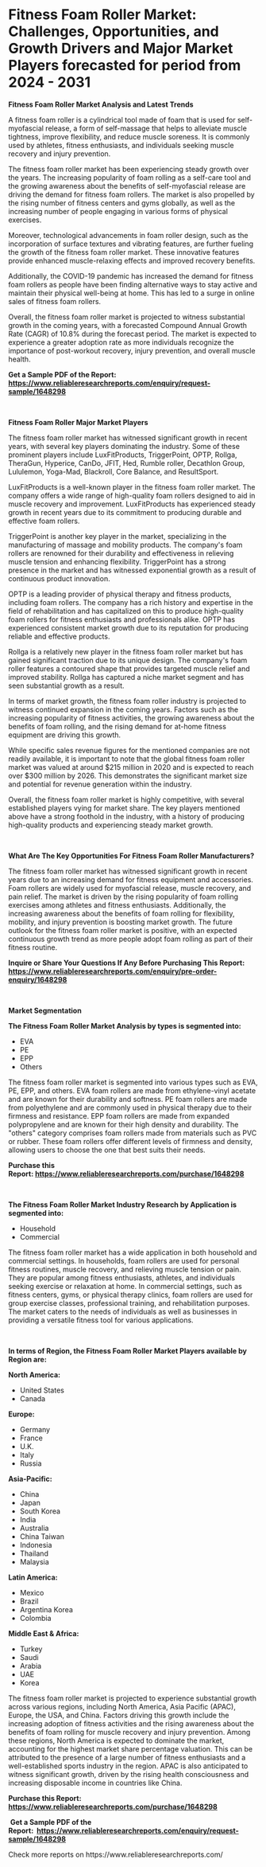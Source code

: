 <p><h1>Fitness Foam Roller Market: Challenges, Opportunities, and Growth Drivers and Major Market Players forecasted for period from 2024 - 2031</h1></p><p><strong>Fitness Foam Roller Market Analysis and Latest Trends</strong></p>
<p><p>A fitness foam roller is a cylindrical tool made of foam that is used for self-myofascial release, a form of self-massage that helps to alleviate muscle tightness, improve flexibility, and reduce muscle soreness. It is commonly used by athletes, fitness enthusiasts, and individuals seeking muscle recovery and injury prevention.</p><p>The fitness foam roller market has been experiencing steady growth over the years. The increasing popularity of foam rolling as a self-care tool and the growing awareness about the benefits of self-myofascial release are driving the demand for fitness foam rollers. The market is also propelled by the rising number of fitness centers and gyms globally, as well as the increasing number of people engaging in various forms of physical exercises.</p><p>Moreover, technological advancements in foam roller design, such as the incorporation of surface textures and vibrating features, are further fueling the growth of the fitness foam roller market. These innovative features provide enhanced muscle-relaxing effects and improved recovery benefits.</p><p>Additionally, the COVID-19 pandemic has increased the demand for fitness foam rollers as people have been finding alternative ways to stay active and maintain their physical well-being at home. This has led to a surge in online sales of fitness foam rollers.</p><p>Overall, the fitness foam roller market is projected to witness substantial growth in the coming years, with a forecasted Compound Annual Growth Rate (CAGR) of 10.8% during the forecast period. The market is expected to experience a greater adoption rate as more individuals recognize the importance of post-workout recovery, injury prevention, and overall muscle health.</p></p>
<p><strong>Get a Sample PDF of the Report:&nbsp; <a href="https://www.reliableresearchreports.com/enquiry/request-sample/1648298">https://www.reliableresearchreports.com/enquiry/request-sample/1648298</a></strong></p>
<p>&nbsp;</p>
<p><strong>Fitness Foam Roller Major Market Players</strong></p>
<p><p>The fitness foam roller market has witnessed significant growth in recent years, with several key players dominating the industry. Some of these prominent players include LuxFitProducts, TriggerPoint, OPTP, Rollga, TheraGun, Hyperice, CanDo, JFIT, Hed, Rumble roller, Decathlon Group, Lululemon, Yoga-Mad, Blackroll, Core Balance, and ResultSport. </p><p>LuxFitProducts is a well-known player in the fitness foam roller market. The company offers a wide range of high-quality foam rollers designed to aid in muscle recovery and improvement. LuxFitProducts has experienced steady growth in recent years due to its commitment to producing durable and effective foam rollers.</p><p>TriggerPoint is another key player in the market, specializing in the manufacturing of massage and mobility products. The company's foam rollers are renowned for their durability and effectiveness in relieving muscle tension and enhancing flexibility. TriggerPoint has a strong presence in the market and has witnessed exponential growth as a result of continuous product innovation.</p><p>OPTP is a leading provider of physical therapy and fitness products, including foam rollers. The company has a rich history and expertise in the field of rehabilitation and has capitalized on this to produce high-quality foam rollers for fitness enthusiasts and professionals alike. OPTP has experienced consistent market growth due to its reputation for producing reliable and effective products.</p><p>Rollga is a relatively new player in the fitness foam roller market but has gained significant traction due to its unique design. The company's foam roller features a contoured shape that provides targeted muscle relief and improved stability. Rollga has captured a niche market segment and has seen substantial growth as a result.</p><p>In terms of market growth, the fitness foam roller industry is projected to witness continued expansion in the coming years. Factors such as the increasing popularity of fitness activities, the growing awareness about the benefits of foam rolling, and the rising demand for at-home fitness equipment are driving this growth.</p><p>While specific sales revenue figures for the mentioned companies are not readily available, it is important to note that the global fitness foam roller market was valued at around $215 million in 2020 and is expected to reach over $300 million by 2026. This demonstrates the significant market size and potential for revenue generation within the industry.</p><p>Overall, the fitness foam roller market is highly competitive, with several established players vying for market share. The key players mentioned above have a strong foothold in the industry, with a history of producing high-quality products and experiencing steady market growth.</p></p>
<p>&nbsp;</p>
<p><strong>What Are The Key Opportunities For Fitness Foam Roller Manufacturers?</strong></p>
<p><p>The fitness foam roller market has witnessed significant growth in recent years due to an increasing demand for fitness equipment and accessories. Foam rollers are widely used for myofascial release, muscle recovery, and pain relief. The market is driven by the rising popularity of foam rolling exercises among athletes and fitness enthusiasts. Additionally, the increasing awareness about the benefits of foam rolling for flexibility, mobility, and injury prevention is boosting market growth. The future outlook for the fitness foam roller market is positive, with an expected continuous growth trend as more people adopt foam rolling as part of their fitness routine.</p></p>
<p><strong>Inquire or Share Your Questions If Any Before Purchasing This Report: <a href="https://www.reliableresearchreports.com/enquiry/pre-order-enquiry/1648298">https://www.reliableresearchreports.com/enquiry/pre-order-enquiry/1648298</a></strong></p>
<p>&nbsp;</p>
<p><strong>Market Segmentation</strong></p>
<p><strong>The Fitness Foam Roller Market Analysis by types is segmented into:</strong></p>
<p><ul><li>EVA</li><li>PE</li><li>EPP</li><li>Others</li></ul></p>
<p><p>The fitness foam roller market is segmented into various types such as EVA, PE, EPP, and others. EVA foam rollers are made from ethylene-vinyl acetate and are known for their durability and softness. PE foam rollers are made from polyethylene and are commonly used in physical therapy due to their firmness and resistance. EPP foam rollers are made from expanded polypropylene and are known for their high density and durability. The "others" category comprises foam rollers made from materials such as PVC or rubber. These foam rollers offer different levels of firmness and density, allowing users to choose the one that best suits their needs.</p></p>
<p><strong>Purchase this Report:&nbsp;<a href="https://www.reliableresearchreports.com/purchase/1648298">https://www.reliableresearchreports.com/purchase/1648298</a></strong></p>
<p>&nbsp;</p>
<p><strong>The Fitness Foam Roller Market Industry Research by Application is segmented into:</strong></p>
<p><ul><li>Household</li><li>Commercial</li></ul></p>
<p><p>The fitness foam roller market has a wide application in both household and commercial settings. In households, foam rollers are used for personal fitness routines, muscle recovery, and relieving muscle tension or pain. They are popular among fitness enthusiasts, athletes, and individuals seeking exercise or relaxation at home. In commercial settings, such as fitness centers, gyms, or physical therapy clinics, foam rollers are used for group exercise classes, professional training, and rehabilitation purposes. The market caters to the needs of individuals as well as businesses in providing a versatile fitness tool for various applications.</p></p>
<p>&nbsp;</p>
<p><strong>In terms of Region, the Fitness Foam Roller Market Players available by Region are:</strong></p>
<p>
    <p> <strong> North America: </strong>
        <ul>
            <li>United States</li>
            <li>Canada</li>
        </ul>
        </p> 
    <p> <strong> Europe: </strong>
        <ul>
            <li>Germany</li>
            <li>France</li>
            <li>U.K.</li>
            <li>Italy</li>
            <li>Russia</li>
        </ul>
        </p> 
    <p> <strong> Asia-Pacific: </strong>
        <ul>
            <li>China</li>
            <li>Japan</li>
            <li>South Korea</li>
            <li>India</li>
            <li>Australia</li>
            <li>China Taiwan</li>
            <li>Indonesia</li>
            <li>Thailand</li>
            <li>Malaysia</li>
        </ul>
        </p> 
    <p> <strong> Latin America: </strong>
        <ul>
            <li>Mexico</li>
            <li>Brazil</li>
            <li>Argentina Korea</li>
            <li>Colombia</li>
        </ul>
        </p> 
    <p> <strong> Middle East & Africa: </strong>
        <ul>
            <li>Turkey</li>
            <li>Saudi</li>
            <li>Arabia</li>
            <li>UAE</li>
            <li>Korea</li>
        </ul>
    </p>
    </p>
<p><p>The fitness foam roller market is projected to experience substantial growth across various regions, including North America, Asia Pacific (APAC), Europe, the USA, and China. Factors driving this growth include the increasing adoption of fitness activities and the rising awareness about the benefits of foam rolling for muscle recovery and injury prevention. Among these regions, North America is expected to dominate the market, accounting for the highest market share percentage valuation. This can be attributed to the presence of a large number of fitness enthusiasts and a well-established sports industry in the region. APAC is also anticipated to witness significant growth, driven by the rising health consciousness and increasing disposable income in countries like China.</p></p>
<p><strong>Purchase this Report: <a href="https://www.reliableresearchreports.com/purchase/1648298">https://www.reliableresearchreports.com/purchase/1648298</a></strong></p>
<p>&nbsp;<strong>Get a Sample PDF of the Report:&nbsp;&nbsp;<a href="https://www.reliableresearchreports.com/enquiry/request-sample/1648298">https://www.reliableresearchreports.com/enquiry/request-sample/1648298</a></strong></p>
<p><strong></strong></p>
<p>Check more reports on https://www.reliableresearchreports.com/</p>